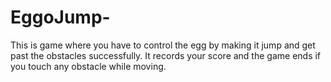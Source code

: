 # EggoJump-
This is game where you have to control the egg by making it jump and get past the obstacles successfully. It records your score and the game ends if you touch any obstacle while moving.
